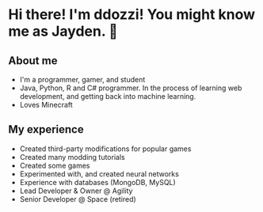 # Hi there! I'm ddozzi! You might know me as Jayden. 👋

<!-- <p>
<img width="400" alt="hello!" align="right" src="https://github-readme-stats.vercel.app/api?username=DDOZZI&theme=dark">
</p>
 -->
## About me
* I'm a programmer, gamer, and student 
* Java, Python, R and C# programmer. In the process of learning web development, and getting back into machine learning.  
* Loves Minecraft


## My experience 
<!-- 
<p> 
  <img width="400" alt="languages" align="right" src="https://github-readme-stats.vercel.app/api/top-langs/?username=ddozzi&layout=compact&theme=dark"> 
</p> -->

* Created third-party modifications for popular games
* Created many modding tutorials
* Created some games
* Experimented with, and created neural networks
* Experience with databases (MongoDB, MySQL)
* Lead Developer & Owner @ Agility
* Senior Developer @ Space (retired)

<!-- [![Top Langs]()](https://github.com/anuraghazra/github-readme-stats) -->
